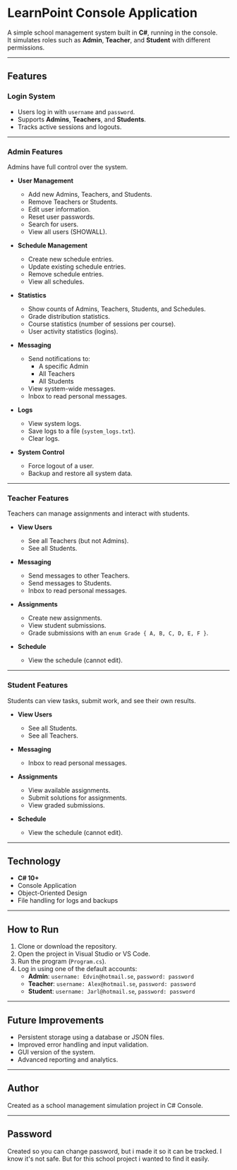 # LearnPoint Console Application

A simple school management system built in **C#**, running in the console.  
It simulates roles such as **Admin**, **Teacher**, and **Student** with different permissions.  

---

## Features

### Login System
- Users log in with `username` and `password`.
- Supports **Admins**, **Teachers**, and **Students**.
- Tracks active sessions and logouts.

---

### Admin Features
Admins have full control over the system.

- **User Management**
  - Add new Admins, Teachers, and Students.
  - Remove Teachers or Students.
  - Edit user information.
  - Reset user passwords.
  - Search for users.
  - View all users (SHOWALL).

- **Schedule Management**
  - Create new schedule entries.
  - Update existing schedule entries.
  - Remove schedule entries.
  - View all schedules.

- **Statistics**
  - Show counts of Admins, Teachers, Students, and Schedules.
  - Grade distribution statistics.
  - Course statistics (number of sessions per course).
  - User activity statistics (logins).

- **Messaging**
  - Send notifications to:
    - A specific Admin
    - All Teachers
    - All Students
  - View system-wide messages.
  - Inbox to read personal messages.

- **Logs**
  - View system logs.
  - Save logs to a file (`system_logs.txt`).
  - Clear logs.

- **System Control**
  - Force logout of a user.
  - Backup and restore all system data.

---

### Teacher Features
Teachers can manage assignments and interact with students.

- **View Users**
  - See all Teachers (but not Admins).
  - See all Students.

- **Messaging**
  - Send messages to other Teachers.
  - Send messages to Students.
  - Inbox to read personal messages.

- **Assignments**
  - Create new assignments.
  - View student submissions.
  - Grade submissions with an `enum Grade { A, B, C, D, E, F }`.

- **Schedule**
  - View the schedule (cannot edit).

---

### Student Features
Students can view tasks, submit work, and see their own results.

- **View Users**
  - See all Students.
  - See all Teachers.

- **Messaging**
  - Inbox to read personal messages.

- **Assignments**
  - View available assignments.
  - Submit solutions for assignments.
  - View graded submissions.

- **Schedule**
  - View the schedule (cannot edit).

---

## Technology
- **C# 10+**
- Console Application
- Object-Oriented Design
- File handling for logs and backups

---

## How to Run
1. Clone or download the repository.
2. Open the project in Visual Studio or VS Code.
3. Run the program (`Program.cs`).
4. Log in using one of the default accounts:
   - **Admin**: `username: Edvin@hotmail.se`, `password: password`
   - **Teacher**: `username: Alex@hotmail.se`, `password: password`
   - **Student**: `username: Jarl@hotmail.se`, `password: password`

---

## Future Improvements
- Persistent storage using a database or JSON files.
- Improved error handling and input validation.
- GUI version of the system.
- Advanced reporting and analytics.

---

## Author
Created as a school management simulation project in C# Console.

---


## Password
Created so you can change password, but i made it so it can be tracked. I know it's not safe. But for this school project i wanted to find it easily. 

